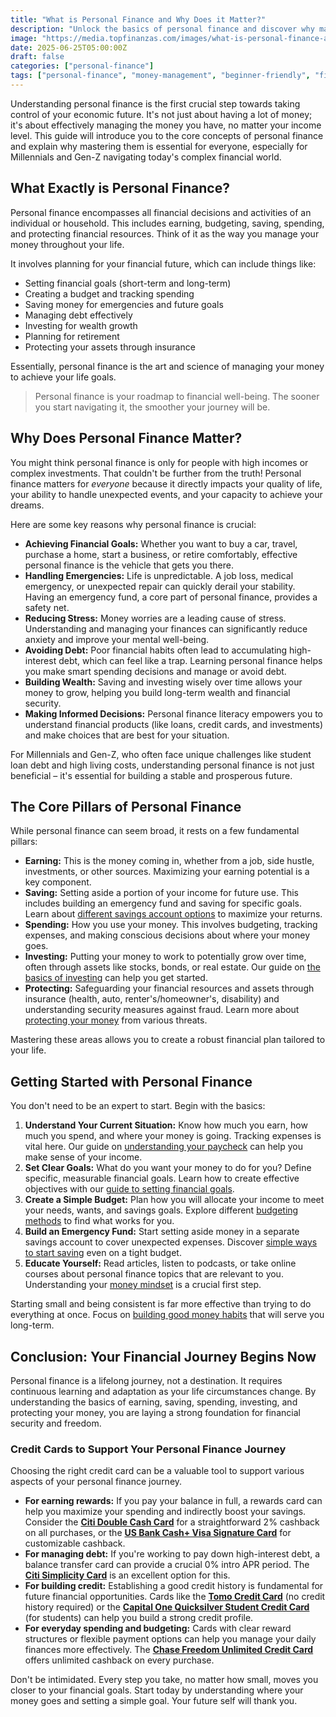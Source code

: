 ```yaml
---
title: "What is Personal Finance and Why Does it Matter?"
description: "Unlock the basics of personal finance and discover why managing your money effectively is crucial for building a secure future, no matter your income."
image: "https://media.topfinanzas.com/images/what-is-personal-finance-and-why-does-it-matter.webp"
date: 2025-06-25T05:00:00Z
draft: false
categories: ["personal-finance"]
tags: ["personal-finance", "money-management", "beginner-friendly", "financial-literacy", "financial-planning"]
---
```


Understanding personal finance is the first crucial step towards taking control of your economic future. It's not just about having a lot of money; it's about effectively managing the money you have, no matter your income level. This guide will introduce you to the core concepts of personal finance and explain why mastering them is essential for everyone, especially for Millennials and Gen-Z navigating today's complex financial world.

## What Exactly is Personal Finance?

Personal finance encompasses all financial decisions and activities of an individual or household. This includes earning, budgeting, saving, spending, and protecting financial resources. Think of it as the way you manage your money throughout your life.

It involves planning for your financial future, which can include things like:

* Setting financial goals (short-term and long-term)
* Creating a budget and tracking spending
* Saving money for emergencies and future goals
* Managing debt effectively
* Investing for wealth growth
* Planning for retirement
* Protecting your assets through insurance

Essentially, personal finance is the art and science of managing your money to achieve your life goals.

> Personal finance is your roadmap to financial well-being. The sooner you start navigating it, the smoother your journey will be.

## Why Does Personal Finance Matter?

You might think personal finance is only for people with high incomes or complex investments. That couldn't be further from the truth! Personal finance matters for *everyone* because it directly impacts your quality of life, your ability to handle unexpected events, and your capacity to achieve your dreams.

Here are some key reasons why personal finance is crucial:

* **Achieving Financial Goals:** Whether you want to buy a car, travel, purchase a home, start a business, or retire comfortably, effective personal finance is the vehicle that gets you there.
* **Handling Emergencies:** Life is unpredictable. A job loss, medical emergency, or unexpected repair can quickly derail your stability. Having an emergency fund, a core part of personal finance, provides a safety net.
* **Reducing Stress:** Money worries are a leading cause of stress. Understanding and managing your finances can significantly reduce anxiety and improve your mental well-being.
* **Avoiding Debt:** Poor financial habits often lead to accumulating high-interest debt, which can feel like a trap. Learning personal finance helps you make smart spending decisions and manage or avoid debt.
* **Building Wealth:** Saving and investing wisely over time allows your money to grow, helping you build long-term wealth and financial security.
* **Making Informed Decisions:** Personal finance literacy empowers you to understand financial products (like loans, credit cards, and investments) and make choices that are best for your situation.

For Millennials and Gen-Z, who often face unique challenges like student loan debt and high living costs, understanding personal finance is not just beneficial – it's essential for building a stable and prosperous future.

## The Core Pillars of Personal Finance

While personal finance can seem broad, it rests on a few fundamental pillars:

* **Earning:** This is the money coming in, whether from a job, side hustle, investments, or other sources. Maximizing your earning potential is a key component.
* **Saving:** Setting aside a portion of your income for future use. This includes building an emergency fund and saving for specific goals. Learn about [different savings account options](/personal-finance/high-yield-savings-accounts-vs-money-market-accounts-where-to-keep-your-emergency-fund) to maximize your returns.
* **Spending:** How you use your money. This involves budgeting, tracking expenses, and making conscious decisions about where your money goes.
* **Investing:** Putting your money to work to potentially grow over time, often through assets like stocks, bonds, or real estate. Our guide on [the basics of investing](/personal-finance/the-basics-of-investing-how-to-get-started-without-being-an-expert) can help you get started.
* **Protecting:** Safeguarding your financial resources and assets through insurance (health, auto, renter's/homeowner's, disability) and understanding security measures against fraud. Learn more about [protecting your money](/personal-finance/protecting-your-money-an-introduction-to-financial-security) from various threats.

Mastering these areas allows you to create a robust financial plan tailored to your life.

## Getting Started with Personal Finance

You don't need to be an expert to start. Begin with the basics:

1. **Understand Your Current Situation:** Know how much you earn, how much you spend, and where your money is going. Tracking expenses is vital here. Our guide on [understanding your paycheck](/personal-finance/understanding-your-paycheck-taxes-deductions-and-net-pay-explained) can help you make sense of your income.
2. **Set Clear Goals:** What do you want your money to do for you? Define specific, measurable financial goals. Learn how to create effective objectives with our [guide to setting financial goals](/personal-finance/setting-financial-goals-a-beginners-guide-to-planning-your-future).
3. **Create a Simple Budget:** Plan how you will allocate your income to meet your needs, wants, and savings goals. Explore different [budgeting methods](/personal-finance/budgeting-methods-compared-which-approach-fits-your-spending-style) to find what works for you.
4. **Build an Emergency Fund:** Start setting aside money in a separate savings account to cover unexpected expenses. Discover [simple ways to start saving](/personal-finance/simple-ways-to-start-saving-money-today-even-on-a-tight-budget) even on a tight budget.
5. **Educate Yourself:** Read articles, listen to podcasts, or take online courses about personal finance topics that are relevant to you. Understanding your [money mindset](/personal-finance/the-first-step-to-financial-freedom-understanding-your-money-mindset) is a crucial first step.

Starting small and being consistent is far more effective than trying to do everything at once. Focus on [building good money habits](/personal-finance/building-good-money-habits-consistency-is-key) that will serve you long-term.

## Conclusion: Your Financial Journey Begins Now

Personal finance is a lifelong journey, not a destination. It requires continuous learning and adaptation as your life circumstances change. By understanding the basics of earning, saving, spending, investing, and protecting your money, you are laying a strong foundation for financial security and freedom.

### Credit Cards to Support Your Personal Finance Journey

Choosing the right credit card can be a valuable tool to support various aspects of your personal finance journey.

* **For earning rewards:** If you pay your balance in full, a rewards card can help you maximize your spending and indirectly boost your savings. Consider the [**Citi Double Cash Card**](/financial-solutions/citi-double-cash-credit-card-benefits) for a straightforward 2% cashback on all purchases, or the [**US Bank Cash+ Visa Signature Card**](/financial-solutions/us-bank-cash-plus-visa-signature-card-benefits) for customizable cashback.
* **For managing debt:** If you're working to pay down high-interest debt, a balance transfer card can provide a crucial 0% intro APR period. The [**Citi Simplicity Card**](/financial-solutions/citi-simplicity-card-benefits) is an excellent option for this.
* **For building credit:** Establishing a good credit history is fundamental for future financial opportunities. Cards like the [**Tomo Credit Card**](/financial-solutions/tomo-credit-card-benefits) (no credit history required) or the [**Capital One Quicksilver Student Credit Card**](/financial-solutions/capital-one-quicksilver-student-credit-card-benefits) (for students) can help you build a strong credit profile.
* **For everyday spending and budgeting:** Cards with clear reward structures or flexible payment options can help you manage your daily finances more effectively. The [**Chase Freedom Unlimited Credit Card**](/financial-solutions/chase-freedom-unlimited-credit-card-benefits) offers unlimited cashback on every purchase.

Don't be intimidated. Every step you take, no matter how small, moves you closer to your financial goals. Start today by understanding where your money goes and setting a simple goal. Your future self will thank you.
